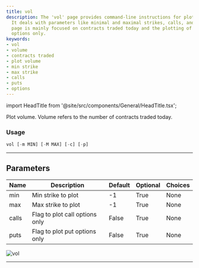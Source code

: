 ```yaml
---
title: vol
description: The 'vol' page provides command-line instructions for plotting volumes.
  It deals with parameters like minimal and maximal strikes, calls, and puts. The
  page is mainly focused on contracts traded today and the plotting of call or put
  options only.
keywords:
- vol
- volume
- contracts traded
- plot volume
- min strike
- max strike
- calls
- puts
- options
---
```


import HeadTitle from '@site/src/components/General/HeadTitle.tsx';

<HeadTitle title="vol - Options - Stocks - Reference | OpenBB Terminal Docs" />

Plot volume. Volume refers to the number of contracts traded today.

### Usage

```python
vol [-m MIN] [-M MAX] [-c] [-p]
```

---

## Parameters

| Name | Description | Default | Optional | Choices |
| ---- | ----------- | ------- | -------- | ------- |
| min | Min strike to plot | -1 | True | None |
| max | Max strike to plot | -1 | True | None |
| calls | Flag to plot call options only | False | True | None |
| puts | Flag to plot put options only | False | True | None |

![vol](https://user-images.githubusercontent.com/46355364/154291303-c23edf53-4242-4d9b-a45e-22ce8a633aa8.png)

---
